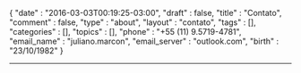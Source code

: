 {
  "date" : "2016-03-03T00:19:25-03:00",
  "draft" : false,
  "title" : "Contato",
  "comment" : false,
  "type" : "about",
  "layout" : "contato",
  "tags" : [],
  "categories" : [],
  "topics" : [],
  "phone" : "+55 (11) 9.5719-4781",
  "email_name" : "juliano.marcon",
  "email_server" : "outlook.com",
  "birth" : "23/10/1982"
}
<hr/>
